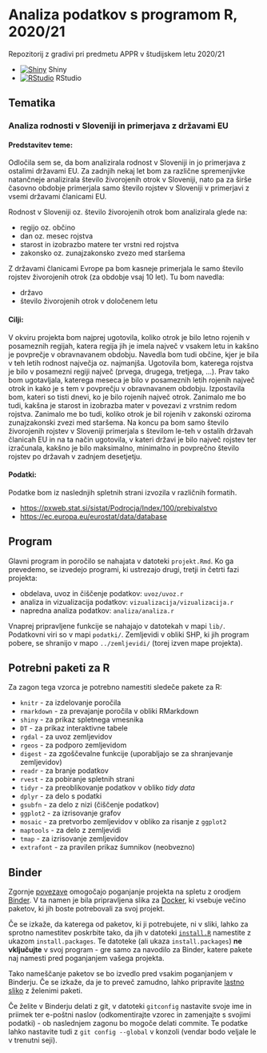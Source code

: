 # Analiza podatkov s programom R, 2020/21

Repozitorij z gradivi pri predmetu APPR v študijskem letu 2020/21

* [![Shiny](http://mybinder.org/badge.svg)](http://mybinder.org/v2/gh/tinkaracadez/APPR-2020-21/master?urlpath=shiny/APPR-2020-21/projekt.Rmd) Shiny
* [![RStudio](http://mybinder.org/badge.svg)](http://mybinder.org/v2/gh/tinkaracadez/APPR-2020-21/master?urlpath=rstudio) RStudio

## Tematika

### Analiza rodnosti v Sloveniji in primerjava z državami EU

#### Predstavitev teme: 

Odločila sem se, da bom analizirala rodnost v Sloveniji in jo primerjava z ostalimi državami EU. Za zadnjih nekaj let bom za različne spremenjivke natančneje analizirala število živorojenih otrok v Sloveniji, nato pa za širše časovno obdobje primerjala samo število rojstev v Sloveniji v primerjavi z vsemi državami članicami EU.

Rodnost v Sloveniji oz. število živorojenih otrok bom analizirala glede na:

* regijo oz. občino
* dan oz. mesec rojstva
* starost in izobrazbo matere ter vrstni red rojstva
* zakonsko oz. zunajzakonsko zvezo med staršema
    
Z državami članicami Evrope pa bom kasneje primerjala le samo število rojstev živorojenih otrok (za obdobje vsaj 10 let).
Tu bom navedla:

* državo
* število živorojenih otrok v določenem letu
    
#### Cilji: 

V okviru projekta bom najprej ugotovila, koliko otrok je bilo letno rojenih v posameznih regijah, katera regija jih je imela največ v vsakem letu in kakšno je povprečje v obravnavanem obdobju. Navedla bom tudi občine, kjer je bila v teh letih rodnost največja oz. najmanjša. Ugotovila bom, katerega rojstva je bilo v posamezni regiji največ (prvega, drugega, tretjega, ...). Prav tako bom ugotavljala, katerega meseca je bilo v posameznih letih rojenih največ otrok in kako je s tem v povprečju v obravnavanem obdobju. Izpostavila bom, kateri so tisti dnevi, ko je bilo rojenih največ otrok. Zanimalo me bo tudi, kakšna je starost in izobrazba mater v povezavi z vrstnim redom rojstva. Zanimalo me bo tudi, koliko otrok je bil rojenih v zakonski oziroma zunajzakonski zvezi med staršema. Na koncu pa bom samo število živorojenih rojstev v Sloveniji primerjala s številom le-teh v ostalih državah članicah EU in na ta način ugotovila, v kateri državi je bilo največ rojstev ter izračunala, kakšno je bilo maksimalno, minimalno in povprečno število rojstev po državah v zadnjem desetjetju.

#### Podatki: 

Podatke bom iz naslednjih spletnih strani izvozila v različnih formatih.

* https://pxweb.stat.si/sistat/Podrocja/Index/100/prebivalstvo
* https://ec.europa.eu/eurostat/data/database
    
## Program

Glavni program in poročilo se nahajata v datoteki `projekt.Rmd`.
Ko ga prevedemo, se izvedejo programi, ki ustrezajo drugi, tretji in četrti fazi projekta:

* obdelava, uvoz in čiščenje podatkov: `uvoz/uvoz.r`
* analiza in vizualizacija podatkov: `vizualizacija/vizualizacija.r`
* napredna analiza podatkov: `analiza/analiza.r`

Vnaprej pripravljene funkcije se nahajajo v datotekah v mapi `lib/`.
Podatkovni viri so v mapi `podatki/`.
Zemljevidi v obliki SHP, ki jih program pobere,
se shranijo v mapo `../zemljevidi/` (torej izven mape projekta).

## Potrebni paketi za R

Za zagon tega vzorca je potrebno namestiti sledeče pakete za R:

* `knitr` - za izdelovanje poročila
* `rmarkdown` - za prevajanje poročila v obliki RMarkdown
* `shiny` - za prikaz spletnega vmesnika
* `DT` - za prikaz interaktivne tabele
* `rgdal` - za uvoz zemljevidov
* `rgeos` - za podporo zemljevidom
* `digest` - za zgoščevalne funkcije (uporabljajo se za shranjevanje zemljevidov)
* `readr` - za branje podatkov
* `rvest` - za pobiranje spletnih strani
* `tidyr` - za preoblikovanje podatkov v obliko *tidy data*
* `dplyr` - za delo s podatki
* `gsubfn` - za delo z nizi (čiščenje podatkov)
* `ggplot2` - za izrisovanje grafov
* `mosaic` - za pretvorbo zemljevidov v obliko za risanje z `ggplot2`
* `maptools` - za delo z zemljevidi
* `tmap` - za izrisovanje zemljevidov
* `extrafont` - za pravilen prikaz šumnikov (neobvezno)

## Binder

Zgornje [povezave](#analiza-podatkov-s-programom-r-202021)
omogočajo poganjanje projekta na spletu z orodjem [Binder](https://mybinder.org/).
V ta namen je bila pripravljena slika za [Docker](https://www.docker.com/),
ki vsebuje večino paketov, ki jih boste potrebovali za svoj projekt.

Če se izkaže, da katerega od paketov, ki ji potrebujete, ni v sliki,
lahko za sprotno namestitev poskrbite tako,
da jih v datoteki [`install.R`](install.R) namestite z ukazom `install.packages`.
Te datoteke (ali ukaza `install.packages`) **ne vključujte** v svoj program -
gre samo za navodilo za Binder, katere pakete naj namesti pred poganjanjem vašega projekta.

Tako nameščanje paketov se bo izvedlo pred vsakim poganjanjem v Binderju.
Če se izkaže, da je to preveč zamudno,
lahko pripravite [lastno sliko](https://github.com/jaanos/APPR-docker) z želenimi paketi.

Če želite v Binderju delati z git,
v datoteki `gitconfig` nastavite svoje ime in priimek ter e-poštni naslov
(odkomentirajte vzorec in zamenjajte s svojimi podatki) -
ob naslednjem zagonu bo mogoče delati commite.
Te podatke lahko nastavite tudi z `git config --global` v konzoli
(vendar bodo veljale le v trenutni seji).
